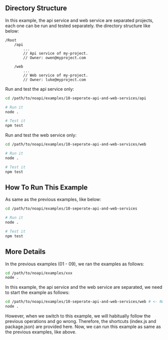 
## Directory Structure

In this example, the api service and web service are separated projects, each one can be run and tested separately. the directory structure like below:

```
/Root
    /api    
        ...
        // Api service of my-project.
        // Owner: owen@myproject.com
    
    /web   
        ... 
        // Web service of my-project.
        // Owner: luke@myproject.com
```

Run and test the api service only:
```sh
cd /path/to/noapi/examples/10-seperate-api-and-web-services/api

# Run it
node .

# Test it
npm test
```

Run and test the web service only:
```sh
cd /path/to/noapi/examples/10-seperate-api-and-web-services/web

# Run it
node .

# Test it
npm test
```



## How To Run This Example

As same as the previous examples, like below:

```sh
cd /path/to/noapi/examples/10-seperate-api-and-web-services

# Run it
node .

# Test it
npm test
```



## More Details

In the previous examples (01 - 09), we ran the examples as follows:
```sh
cd /path/to/noapi/examples/xxx
node .
```

In this example, the api service and the web service are separated, we need to start the example as follows:
```sh
cd /path/to/noapi/examples/10-seperate-api-and-web-services/web # <- Note the ending is /web
node .
```

However, when we switch to this example, we will habitually follow the previous operations and go wrong. Therefore, the shortcuts (index.js and package.json) are provided here. Now, we can run this example as same as the previous examples, like above.
